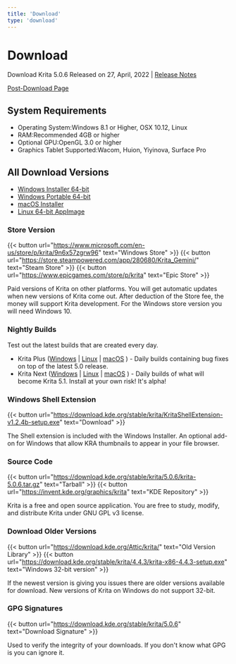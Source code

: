 ```yaml
---
title: 'Download'
type: 'download'
---
```



# Download

Download Krita 5.0.6
Released on 27, April, 2022 | [Release Notes](https://krita.org/en/krita-5-0-release-notes/)

[Post-Download Page](/post-download/)


## System Requirements
- Operating System:Windows 8.1 or Higher, OSX 10.12, Linux
- RAM:Recommended 4GB or higher
- Optional GPU:OpenGL 3.0 or higher
- Graphics Tablet Supported:Wacom, Huion, Yiyinova, Surface Pro


## All Download Versions
- [Windows Installer 64-bit](https://download.kde.org/stable/krita/5.0.6/krita-x64-5.0.6-setup.exe)
- [Windows Portable 64-bit](https://download.kde.org/stable/krita/5.0.6/krita-x64-5.0.6.zip)
- [macOS Installer](https://download.kde.org/stable/krita/5.0.6/krita-5.0.6.dmg)
- [Linux 64-bit AppImage](https://download.kde.org/stable/krita/5.0.6/krita-5.0.6-x86_64.appimage)


### Store Version
{{< button url="https://www.microsoft.com/en-us/store/p/krita/9n6x57zgrw96" text="Windows Store" >}}
{{< button url="https://store.steampowered.com/app/280680/Krita_Gemini/" text="Steam Store" >}}
{{< button url="https://www.epicgames.com/store/p/krita" text="Epic Store" >}}

Paid versions of Krita on other platforms. You will get automatic updates when new versions of Krita come out. After deduction of the Store fee, the money will support Krita development. For the Windows store version you will need Windows 10.


### Nightly Builds
Test out the latest builds that are created every day.
- Krita Plus ([Windows](https://binary-factory.kde.org/job/Krita_Stable_Windows_Build/) | [Linux](https://binary-factory.kde.org/job/Krita_Stable_Appimage_Build/) | [macOS](https://binary-factory.kde.org/job/Krita_Stable_MacOS_Build/) ) - Daily builds containing bug fixes on top of the latest 5.0 release.
- Krita Next ([Windows](https://binary-factory.kde.org/job/Krita_Nightly_Appimage_Build/) | [Linux](https://binary-factory.kde.org/job/Krita_Nightly_Appimage_Build/) | [macOS](https://binary-factory.kde.org/job/Krita_Nightly_MacOS_Build/) ) - Daily builds of what will become Krita 5.1. Install at your own risk! It's alpha!


### Windows Shell Extension
{{< button url="https://download.kde.org/stable/krita/KritaShellExtension-v1.2.4b-setup.exe" text="Download" >}}

The Shell extension is included with the Windows Installer. An optional add-on for Windows that allow KRA thumbnails to appear in your file browser.


### Source Code
{{< button url="https://download.kde.org/stable/krita/5.0.6/krita-5.0.6.tar.gz" text="Tarball" >}}
{{< button url="https://invent.kde.org/graphics/krita" text="KDE Repository" >}}

Krita is a free and open source application. You are free to study, modify, and distribute Krita under GNU GPL v3 license.


### Download Older Versions
{{< button url="https://download.kde.org/Attic/krita/" text="Old Version Library" >}}
{{< button url="https://download.kde.org/stable/krita/4.4.3/krita-x86-4.4.3-setup.exe" text="Windows 32-bit version" >}}

If the newest version is giving you issues there are older versions available for download. New versions of Krita on Windows do not support 32-bit.


### GPG Signatures
{{< button url="https://download.kde.org/stable/krita/5.0.6" text="Download Signature" >}}

Used to verify the integrity of your downloads. If you don't know what GPG is you can ignore it.


